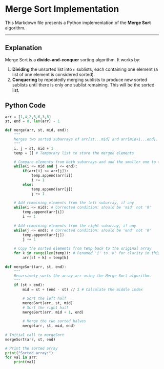 # Merge Sort Implementation

This Markdown file presents a Python implementation of the **Merge Sort** algorithm.

---

## Explanation

Merge Sort is a **divide-and-conquer** sorting algorithm. It works by:
1.  **Dividing** the unsorted list into `n` sublists, each containing one element (a list of one element is considered sorted).
2.  **Conquering** by repeatedly merging sublists to produce new sorted sublists until there is only one sublist remaining. This will be the sorted list.

## Python Code

```python
arr = [1,4,2,5,6,3,8]
st, end = 0, len(arr) - 1

def merge(arr, st, mid, end):
    """
    Merges two sorted subarrays of arr[st...mid] and arr[mid+1...end].
    """
    i, j = st, mid + 1
    temp = [] # Temporary list to store the merged elements

    # Compare elements from both subarrays and add the smaller one to temp
    while(i <= mid and j <= end):
        if(arr[i] <= arr[j]):
            temp.append(arr[i])
            i += 1
        else:
            temp.append(arr[j])
            j += 1
            
    # Add remaining elements from the left subarray, if any
    while(i <= mid): # Corrected condition: should be 'mid' not '0'
        temp.append(arr[i])
        i += 1
            
    # Add remaining elements from the right subarray, if any
    while(j <= end): # Corrected condition: should be 'end' not '0'
        temp.append(arr[j])
        j += 1
            
    # Copy the sorted elements from temp back to the original array
    for k in range(len(temp)): # Renamed 'i' to 'k' for clarity in this loop
        arr[st + k] = temp[k]
        
def mergeSort(arr, st, end):
    """
    Recursively sorts the array arr using the Merge Sort algorithm.
    """
    if (st < end):
        mid = st + (end - st) // 2 # Calculate the middle index

        # Sort the left half
        mergeSort(arr, st, mid)
        # Sort the right half
        mergeSort(arr, mid + 1, end)
                
        # Merge the two sorted halves
        merge(arr, st, mid, end)
    
# Initial call to mergeSort
mergeSort(arr, st, end)

# Print the sorted array
print("Sorted array:")
for val in arr:
    print(val)
